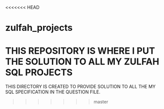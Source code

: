 <<<<<<< HEAD
# zulfah_projects

THIS REPOSITORY IS WHERE I PUT THE SOLUTION TO ALL MY ZULFAH SQL PROJECTS
=======
THIS DIRECTORY IS CREATED TO PROVIDE SOLUTION TO ALL THE MY
SQL SPECIFICATION IN THE QUESTION FILE.
>>>>>>> master
